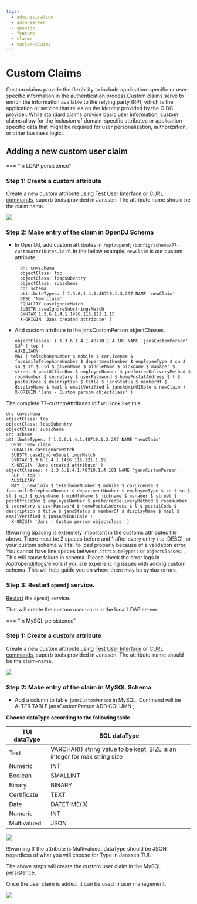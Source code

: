 ```yaml
---
tags:
  - administration
  - auth-server
  - openidc
  - feature
  - claims
  - custom-claims
---
```


# Custom Claims

Custom claims provide the flexibility to include application-specific or user-specific information in the authentication process.Custom claims serve to enrich the information available to the relying party (RP), which is the application or service that relies on the identity provided by the OIDC provider. While standard claims provide basic user information, custom claims allow for the inclusion of domain-specific attributes or application-specific data that might be required for user personalization, authorization, or other business logic.

## Adding a new custom user claim

<div class="result" markdown>
=== "In LDAP persistence"

### Step 1: Create a custom attribute

Create a new custom attribute using [Test User Interface](../../../admin/config-guide/config-tools/jans-tui) or [CURL commands](../../../admin/config-guide/jans-cli/cli-attribute/#creating-an-attribute), superb tools provided in Janssen. The attribute name should be the claim name.

![](../../../assets/image-tui-add-attribute.png)

### Step 2: Make entry of the claim in OpenDJ Schema 

- In OpenDJ, add custom attributes in `/opt/opendj/config/schema/77-customAttributes.ldif`. In the below example, `newClaim` is our custom attribute.

  ```
    dn: cn=schema
    objectClass: top
    objectClass: ldapSubentry
    objectClass: subschema
    cn: schema
    attributeTypes: ( 1.3.6.1.4.1.48710.1.3.297 NAME 'newClaim'
    DESC 'New claim'
    EQUALITY caseIgnoreMatch
    SUBSTR caseIgnoreSubstringsMatch
    SYNTAX 1.3.6.1.4.1.1466.115.121.1.15
    X-ORIGIN 'Jans created attribute' )
  ```
  
- Add custom attribute to the jansCustomPerson objectClasses.

  ```
  objectClasses: ( 1.3.6.1.4.1.48710.1.4.101 NAME 'jansCustomPerson'
  SUP ( top )
  AUXILIARY
  MAY ( telephoneNumber $ mobile $ carLicense $ facsimileTelephoneNumber $ departmentNumber $ employeeType $ cn $ sn $ st $ uid $ givenName $ middleName $ nickname $ manager $ street $ postOfficeBox $ employeeNumber $ preferredDeliveryMethod $ roomNumber $ secretary $ userPassword $ homePostalAddress $ l $ postalCode $ description $ title $ jansStatus $ memberOf $ displayName $ mail $ emailVerified $ jansAdminUIRole $ newClaim )
  X-ORIGIN 'Jans - Custom persom objectclass' )
  ```

The complete 77-customAttributes.ldif will look like this:

  ```
  dn: cn=schema
  objectClass: top
  objectClass: ldapSubentry
  objectClass: subschema
  cn: schema
  attributeTypes: ( 1.3.6.1.4.1.48710.1.3.297 NAME 'newClaim'
    DESC 'New claim'
    EQUALITY caseIgnoreMatch
    SUBSTR caseIgnoreSubstringsMatch
    SYNTAX 1.3.6.1.4.1.1466.115.121.1.15
    X-ORIGIN 'Jans created attribute' )
  objectClasses: ( 1.3.6.1.4.1.48710.1.4.101 NAME 'jansCustomPerson'
    SUP ( top )
    AUXILIARY
    MAY ( newClaim $ telephoneNumber $ mobile $ carLicense $ facsimileTelephoneNumber $ departmentNumber $ employeeType $ cn $ sn $ st $ uid $ givenName $ middleName $ nickname $ manager $ street $ postOfficeBox $ employeeNumber $ preferredDeliveryMethod $ roomNumber $ secretary $ userPassword $ homePostalAddress $ l $ postalCode $ description $ title $ jansStatus $ memberOf $ displayName $ mail $ emailVerified $ jansAdminUIRole )
    X-ORIGIN 'Jans - Custom persom objectclass' )

  ```

!!!warning
    Spacing is extremely important in the customs attributes file above. There must be 2 spaces before and 1 after every entry (i.e. DESC), or your custom schema will fail to load properly because of a validation error. You cannot have line spaces between `attributeTypes:` or `objectClasses:`. This will cause failure in schema. Please check the error logs in /opt/opendj/logs/errors if you are experiencing issues with adding custom schema. This will help guide you on where there may be syntax errors.

### Step 3: Restart `opendj` service.

[Restart](../../../admin/vm-ops/restarting-services/#reload) the `opendj` service.

That will create the custom user claim in the local LDAP server.

=== "In MySQL persistence"

### Step 1: Create a custom attribute

Create a new custom attribute using [Test User Interface](../../../admin/config-guide/config-tools/jans-tui) or [CURL commands](../../../admin/config-guide/jans-cli/cli-attribute/#creating-an-attribute), superb tools provided in Janssen. The attribute-name should be the claim-name.

![](../../../assets/image-tui-add-attribute.png)

### Step 2: Make entry of the claim in MySQL Schema

- Add a column to table `jansCustomPerson` in MySQL. Command will be ALTER TABLE jansCustomPerson ADD COLUMN <claimName> <dataType>;

**Choose dataType according to the following table**

|TUI dataType|SQL dataType|
|---|---|
|Text|VARCHAR() string value to be kept, SIZE is an integer for max string size|
|Numeric|INT|
|Boolean|SMALLINT|
|Binary|BINARY|
|Certificate|TEXT|
|Date|DATETIME(3)|
|Numeric|INT|
|Multivalued|JSON|

![](../../../assets/image-tui-attribute-datatype.png)

!!!warning 
    If the attribute is Multivalued, dataType should be JSON regardless of what you will choose for Type in Janssen TUI.

The above steps will create the custom user claim in the MySQL persistence.
</div>

Once the user claim is added, it can be used in user management.

![](../../../assets/image-tui-user-claim.png)